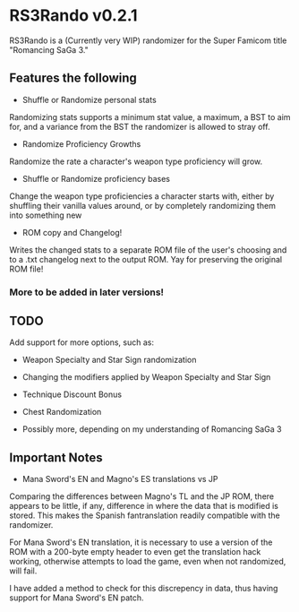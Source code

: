# RS3Rando v0.2.1

RS3Rando is a (Currently very WIP) randomizer for the Super Famicom title "Romancing SaGa 3."

## Features the following

* Shuffle or Randomize personal stats

Randomizing stats supports a minimum stat value, a maximum, a BST to aim for, and a variance from the BST the randomizer is allowed to stray off.

* Randomize Proficiency Growths

Randomize the rate a character's weapon type proficiency will grow.

* Shuffle or Randomize proficiency bases

Change the weapon type proficiencies a character starts with, either by shuffling their vanilla values around, or by completely randomizing them into something new

* ROM copy and Changelog!

Writes the changed stats to a separate ROM file of the user's choosing and to a .txt changelog next to the output ROM. Yay for preserving the original ROM file!

### More to be added in later versions!

## TODO

Add support for more options, such as:
* Weapon Specialty and Star Sign randomization
* Changing the modifiers applied by Weapon Specialty and Star Sign

* Technique Discount Bonus
* Chest Randomization
* Possibly more, depending on my understanding of Romancing SaGa 3


## Important Notes

* Mana Sword's EN and Magno's ES translations vs JP

Comparing the differences between Magno's TL and the JP ROM, there appears to
be little, if any, difference in where the data that is modified is stored. This
makes the Spanish fantranslation readily compatible with the randomizer.

For Mana Sword's EN translation, it is necessary to use a version of the ROM with a
200-byte empty header to even get the translation hack working, otherwise attempts to load the game, even when not randomized,
will fail. 

I have added a method to check for this discrepency in
data, thus having support for Mana Sword's EN patch.


